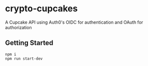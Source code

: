 # crypto-cupcakes
A Cupcake API using Auth0's OIDC for authentication and OAuth for authorization

## Getting Started

    npm i
    npm run start-dev
